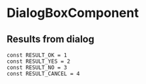 # DialogBoxComponent
## Results from dialog
``` 
const RESULT_OK = 1
const RESULT_YES = 2
const RESULT_NO = 3
const RESULT_CANCEL = 4
```